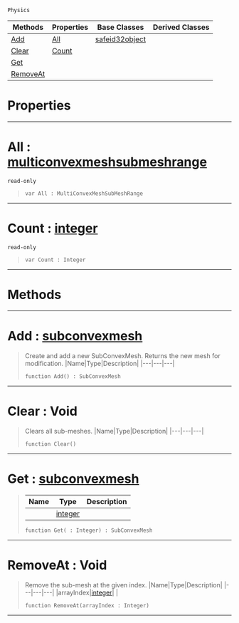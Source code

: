  `Physics`

|Methods|Properties|Base Classes|Derived Classes|
|---|---|---|---|
|[ Add](https://github.com/zeroengineteam/ZeroDocs/blob/master/code_reference/class_reference/multiconvexmeshsubmeshdata.markdown#add-zero-engine-document)|[ All](https://github.com/zeroengineteam/ZeroDocs/blob/master/code_reference/class_reference/multiconvexmeshsubmeshdata.markdown#all-zero-engine-document)|[safeid32object](https://github.com/zeroengineteam/ZeroDocs/blob/master/code_reference/class_reference/safeid32object.markdown)| |
|[ Clear](https://github.com/zeroengineteam/ZeroDocs/blob/master/code_reference/class_reference/multiconvexmeshsubmeshdata.markdown#clear-void)|[ Count](https://github.com/zeroengineteam/ZeroDocs/blob/master/code_reference/class_reference/multiconvexmeshsubmeshdata.markdown#count-zero-engine-docume)| | |
|[ Get](https://github.com/zeroengineteam/ZeroDocs/blob/master/code_reference/class_reference/multiconvexmeshsubmeshdata.markdown#get-zero-engine-document)| | | |
|[ RemoveAt](https://github.com/zeroengineteam/ZeroDocs/blob/master/code_reference/class_reference/multiconvexmeshsubmeshdata.markdown#removeat-void)| | | |


 #  Properties


---  
 #  All : [multiconvexmeshsubmeshrange](https://github.com/zeroengineteam/ZeroDocs/blob/master/code_reference/class_reference/multiconvexmeshsubmeshrange.markdown)

 `read-only`

> 
> ``` lang=cpp, name=Zilch
> var All : MultiConvexMeshSubMeshRange


---  
 #  Count : [integer](https://github.com/zeroengineteam/ZeroDocs/blob/master/code_reference/zilch_base_types/integer.markdown)

 `read-only`

> 
> ``` lang=cpp, name=Zilch
> var Count : Integer


---  
 #  Methods


---  
 #  Add : [subconvexmesh](https://github.com/zeroengineteam/ZeroDocs/blob/master/code_reference/class_reference/subconvexmesh.markdown)

> Create and add a new SubConvexMesh. Returns the new mesh for modification.
> |Name|Type|Description|
> |---|---|---|
> ``` lang=cpp, name=Zilch
> function Add() : SubConvexMesh
> ``` 


---  
 #  Clear : Void

> Clears all sub-meshes.
> |Name|Type|Description|
> |---|---|---|
> ``` lang=cpp, name=Zilch
> function Clear()
> ``` 


---  
 #  Get : [subconvexmesh](https://github.com/zeroengineteam/ZeroDocs/blob/master/code_reference/class_reference/subconvexmesh.markdown)

> 
> |Name|Type|Description|
> |---|---|---|
> ||[integer](https://github.com/zeroengineteam/ZeroDocs/blob/master/code_reference/zilch_base_types/integer.markdown)| |
> ``` lang=cpp, name=Zilch
> function Get( : Integer) : SubConvexMesh
> ``` 


---  
 #  RemoveAt : Void

> Remove the sub-mesh at the given index.
> |Name|Type|Description|
> |---|---|---|
> |arrayIndex|[integer](https://github.com/zeroengineteam/ZeroDocs/blob/master/code_reference/zilch_base_types/integer.markdown)| |
> ``` lang=cpp, name=Zilch
> function RemoveAt(arrayIndex : Integer)
> ``` 


---  
 

 